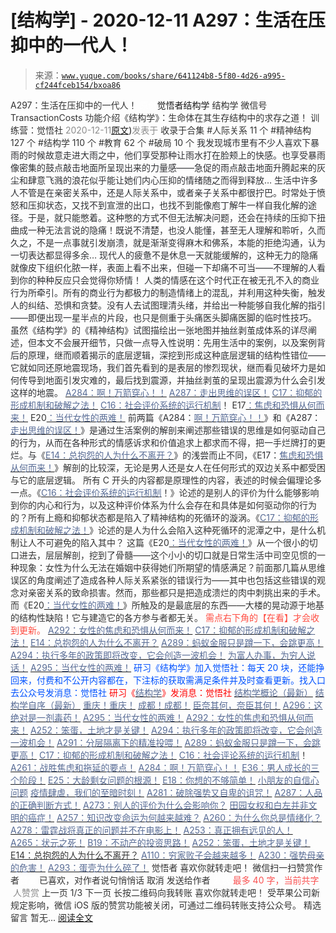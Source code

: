 # [结构学] - 2020-12-11 A297：生活在压抑中的一代人！

> 来源：[`www.yuque.com/books/share/641124b8-5f80-4d26-a995-cf244fceb154/bxoa86`](https://www.yuque.com/books/share/641124b8-5f80-4d26-a995-cf244fceb154/bxoa86)

<ne-p id="520f42f3293818f927861ebbd5b15da4_p_0" data-lake-id="520f42f3293818f927861ebbd5b15da4_p_0"><ne-text id="u627aebcc" style="color: rgb(51, 51, 51);">A297：生活在压抑中的一代人！</ne-text></ne-p> <ne-p id="9eebffc852c13595f123b7f82a1c701b" data-lake-id="9eebffc852c13595f123b7f82a1c701b"><ne-text id="u07d6bb85" ne-fontsize="12" style="color: rgb(255, 255, 255);">原创</ne-text><ne-text id="u92fe87d9" ne-fontsize="14">觉悟者</ne-text><ne-text id="u1f7f4929" ne-fontsize="14">结构学</ne-text></ne-p> <ne-p id="1a87d65cfc450acf93f432188f95b9ef" data-lake-id="1a87d65cfc450acf93f432188f95b9ef"><ne-text id="u519d7735" ne-fontsize="14" ne-bold="true" style="color: rgb(51, 51, 51);">结构学</ne-text></ne-p> <ne-p id="2d31d36cdeb42eb146e9e94cd23e1244" data-lake-id="2d31d36cdeb42eb146e9e94cd23e1244"><ne-text id="u9184a723" ne-fontsize="14" style="color: rgb(51, 51, 51);">微信号</ne-text><ne-text id="u83433e91" ne-fontsize="14" style="color: rgb(51, 51, 51);">TransactionCosts</ne-text></ne-p> <ne-p id="1c3f51835ebddcec12a72d8382084a6f" data-lake-id="1c3f51835ebddcec12a72d8382084a6f"><ne-text id="ub4d73970" ne-fontsize="14" style="color: rgb(51, 51, 51);">功能介绍</ne-text><ne-text id="udc45c523" ne-fontsize="14" style="color: rgb(51, 51, 51);">《结构学》：生命体在其生存结构中的求存之道！ 训练营：觉悟社</ne-text></ne-p> <ne-p id="e46f8acc133c197a0cf175ddaacf6f59" data-lake-id="e46f8acc133c197a0cf175ddaacf6f59"><ne-text id="u9e962487" style="color: rgb(140, 140, 140);">2020-12-11</ne-text>[<ne-text id="u656dfd73" ne-fontsize="14">原文</ne-text>](https://mp.weixin.qq.com/s?__biz=MzIzMDYwOTM0Mg==&mid=2247484874&idx=1&sn=6782638e1b5835654e4c6ffea1b589c1&chksm=e8b19d1bdfc6140d256cdc1a89b2b5a62b203b6163b74627f5334a296438a43ffaa765dd7533#rd))<ne-text id="uea4a2e76" ne-fontsize="14" style="color: rgb(140, 140, 140);">发表于</ne-text></ne-p> <ne-p id="c939ebdfe9b6950111f1dfa39627985d" data-lake-id="c939ebdfe9b6950111f1dfa39627985d"><ne-text id="ua912f38a" style="color: rgb(51, 51, 51);">收录于合集</ne-text></ne-p> <ne-p id="ec3466a41f4b2f6f42b50005079e5aac" data-lake-id="ec3466a41f4b2f6f42b50005079e5aac"><ne-text id="uf2982392" style="color: rgb(51, 51, 51);">#人际关系 11 个</ne-text></ne-p> <ne-p id="a1c5af8fc67557c91d815f62a551dd06" data-lake-id="a1c5af8fc67557c91d815f62a551dd06"><ne-text id="ue2cef876" style="color: rgb(51, 51, 51);">#精神结构 127 个</ne-text></ne-p> <ne-p id="e102b7cc434cf1c2b5379237ed01635e" data-lake-id="e102b7cc434cf1c2b5379237ed01635e"><ne-text id="uce3b5668" style="color: rgb(51, 51, 51);">#结构学 110 个</ne-text></ne-p> <ne-p id="a56d30ebd56210cf85313c545618cfca" data-lake-id="a56d30ebd56210cf85313c545618cfca"><ne-text id="u79ca949a" style="color: rgb(51, 51, 51);">#教育 62 个</ne-text></ne-p> <ne-p id="67b48c7588b9fb42cc5cc834b4b1d151" data-lake-id="67b48c7588b9fb42cc5cc834b4b1d151"><ne-text id="u2269b7cb" style="color: rgb(51, 51, 51);">#破局 10 个</ne-text></ne-p> <ne-p id="99d0f51e528e77e4017cf4e25ddc69f1" data-lake-id="99d0f51e528e77e4017cf4e25ddc69f1"><ne-text id="u7536cfc7" style="color: rgb(47, 48, 52);">我发现城市里有不少人喜欢下暴雨的时候故意走进大雨之中，他们享受那种让雨水打在脸颊上的快感。也享受暴雨像密集的鼓点敲击地面所呈现出来的力量感——急促的雨点敲击地面升腾起来的灰尘和肆意飞溅的浪花似乎能让她们内心压抑的情绪随之而得到释放…</ne-text></ne-p> <ne-p id="51366e35d8fcbc57f554cc6a4ddbc645" data-lake-id="51366e35d8fcbc57f554cc6a4ddbc645"><ne-text id="u39b59a30" style="color: rgb(47, 48, 52);">生活中许多人不管是在亲密关系中，还是人际关系中，或者亲子关系中都很拧巴。时常处于愤怒和压抑状态，又找不到宣泄的出口，也找不到能像庖丁解牛一样自我化解的途径。于是，就只能憋着。这种憋的方式不但无法解决问题，还会在持续的压抑下扭曲成一种无法言说的隐痛！既说不清楚，也没人能懂，甚至无人理解和聆听，久而久之，不是一点事就引发崩溃，就是渐渐变得麻木和佛系，本能的拒绝沟通，认为一切表达都显得多余…</ne-text></ne-p> <ne-p id="8cb810e04f7bdfd4c886d1b065514639" data-lake-id="8cb810e04f7bdfd4c886d1b065514639"><ne-text id="uaaf343f1" style="color: rgb(47, 48, 52);">现代人的疲惫不是休息一天就能缓解的，这种无力的隐痛就像皮下组织化脓一样，表面上看不出来，但碰一下却痛不可当——不理解的人看到你的种种反应只会觉得你矫情！</ne-text></ne-p> <ne-p id="dc20d154ac8172eda2adc6e3ede614dd" data-lake-id="dc20d154ac8172eda2adc6e3ede614dd"><ne-text id="ufbb88302" style="color: rgb(47, 48, 52);">人类的情感在这个时代正在被无孔不入的商业行为所牵引。所有的商业行为都极力的制造情绪上的混乱，并利用这种失衡，触发人的纠结、恐惧和贪婪。没有人去试图理清头绪，并给出一种能够自我化解的指引——即便出现一星半点的片段，也只是侧重于头痛医头脚痛医脚的临时性技巧。</ne-text></ne-p> <ne-p id="ab4e1ab1d2c68a42eb8647a3ac2c901e" data-lake-id="ab4e1ab1d2c68a42eb8647a3ac2c901e"><ne-text id="ud447738b" style="color: rgb(47, 48, 52);">虽然《结构学》的《精神结构》试图描绘出一张地图并抽丝剥茧成体系的详尽阐述，但本文不会展开细节，只做一点导入性说明：</ne-text><ne-text id="ud4b7eaf3" ne-bold="true" style="color: rgb(47, 48, 52);">先用生活中的案例，以及案例背后的原理，继而顺着揭示的底层逻辑，深挖到形成这种底层逻辑的结构性错位——它就如同还原地震现场，我们首先看到的是表层的惨烈现状，继而看见破坏力是如何传导到地面引发灾难的，最后找到震源，并抽丝剥茧的呈现出震源为什么会引发这样的地震。</ne-text></ne-p> <ne-p id="be3c24b1c18f554ac9ee2d77f533a7c6" data-lake-id="be3c24b1c18f554ac9ee2d77f533a7c6">[<ne-text id="u62dc064c" style="color: rgb(87, 107, 149);">A284：啊！万箭穿心！！</ne-text>](http://mp.weixin.qq.com/s?__biz=MzAxNDk1NjI2Mw==&mid=2247486135&idx=1&sn=e950149b9b9147e9199cfc6093605950&chksm=9b8a293facfda029419b911d4b4fa91c73bbaf695b206df2cf15124d843f4bf4b80673baa394&scene=21#wechat_redirect)</ne-p> <ne-p id="31b3670f9c9de2de4c07d28db14cd365" data-lake-id="31b3670f9c9de2de4c07d28db14cd365">[<ne-text id="uff503c1b" style="color: rgb(87, 107, 149);">A287：走出思维的误区！</ne-text>](http://mp.weixin.qq.com/s?__biz=MzAxNDk1NjI2Mw==&mid=2247486146&idx=1&sn=43c3cc0387fbab991133860c59aabdb0&chksm=9b8a294aacfda05c52561e366129fd6344dc4c97609a47d4210f9498f8535fec2425c2410b31&scene=21#wechat_redirect)</ne-p> <ne-p id="ee76ee20254a3c594ce4fd6e7459b380" data-lake-id="ee76ee20254a3c594ce4fd6e7459b380">[<ne-text id="u7136ea17" style="color: rgb(87, 107, 149);">C17：抑郁的形成机制和破解之法！</ne-text>](http://mp.weixin.qq.com/s?__biz=MzIzMDYwOTM0Mg==&mid=2247484812&idx=1&sn=d8b3a1dbaf5f2d08fe6d2e1664237ba4&chksm=e8b19d5ddfc6144b05efb4212b3542ab9f22b79a2ddab8e42ec911a07ea74190ce84f24e123f&scene=21#wechat_redirect)</ne-p> <ne-p id="4f55a09dd11b7656acd445dbfd362747" data-lake-id="4f55a09dd11b7656acd445dbfd362747">[<ne-text id="ua3dc5815" style="color: rgb(87, 107, 149);">C16：社会评价系统的运行机制</ne-text>](http://mp.weixin.qq.com/s?__biz=MzIzMDYwOTM0Mg==&mid=2247484806&idx=1&sn=a8cffa4c2bf1f4e41fa5d23104c99a09&chksm=e8b19d57dfc6144110a857925992915ac80af2c03fc1203319ef6877ae11ad0c4e7898132719&scene=21#wechat_redirect)<ne-text id="u419eaa29" style="color: rgb(51, 51, 51);">！</ne-text></ne-p> <ne-p id="016fdc902d78b715ab1597fa66ab901b" data-lake-id="016fdc902d78b715ab1597fa66ab901b"><ne-text id="uf985a636" style="color: rgb(51, 51, 51);">E17</ne-text>[<ne-text id="uc043190a" style="color: rgb(87, 107, 149);">：焦虑和恐惧从何而来！</ne-text>](http://mp.weixin.qq.com/s?__biz=MzIzMDYwOTM0Mg==&mid=2247484834&idx=1&sn=133b970c2ecae4d25d1c8a3444efc5a1&chksm=e8b19d73dfc61465bf0d5389f9a9efea963f1cf1eb332e4ed8a09d9adc8ebd3416e257edc1d8&scene=21#wechat_redirect)</ne-p> <ne-p id="beb490a2625c5bcd7e2b5332f474e630" data-lake-id="beb490a2625c5bcd7e2b5332f474e630"><ne-text id="ubc978fae" style="color: rgb(51, 51, 51);">E20</ne-text>[<ne-text id="ufe96ff91" style="color: rgb(87, 107, 149);">：当代女性的两难！</ne-text>](http://mp.weixin.qq.com/s?__biz=MzIzMDYwOTM0Mg==&mid=2247484854&idx=1&sn=6851afe306f7b89d23728018ea32b7f2&chksm=e8b19d67dfc61471955b15021ac11c5fff9f1607977e9df1bd2bbfabc2deb3dea5c98e369c55&scene=21#wechat_redirect)</ne-p> <ne-p id="31949485d5363a6c2c70f610dc521a20" data-lake-id="31949485d5363a6c2c70f610dc521a20"><ne-text id="u499cf62b" style="color: rgb(47, 48, 52);">前两篇《A284：</ne-text>[<ne-text id="u021aec53" style="color: rgb(87, 107, 149);">啊！万箭穿心！！</ne-text>](http://mp.weixin.qq.com/s?__biz=MzAxNDk1NjI2Mw==&mid=2247486135&idx=1&sn=e950149b9b9147e9199cfc6093605950&chksm=9b8a293facfda029419b911d4b4fa91c73bbaf695b206df2cf15124d843f4bf4b80673baa394&scene=21#wechat_redirect)<ne-text id="ufd04faf1" style="color: rgb(47, 48, 52);">》和《A287：</ne-text>[<ne-text id="u5e9c689c" style="color: rgb(87, 107, 149);">走出思维的误区！</ne-text>](http://mp.weixin.qq.com/s?__biz=MzAxNDk1NjI2Mw==&mid=2247486146&idx=1&sn=43c3cc0387fbab991133860c59aabdb0&chksm=9b8a294aacfda05c52561e366129fd6344dc4c97609a47d4210f9498f8535fec2425c2410b31&scene=21#wechat_redirect)<ne-text id="u05351c6b" style="color: rgb(47, 48, 52);">》是通过生活案例的解剖来阐述那些错误的思维是如何驱动自己的行为，从而在各种形式的情感诉求和价值追求上都求而不得，把一手烂牌打的更烂。与《</ne-text>[<ne-text id="u8263b3b4" style="color: rgb(87, 107, 149);">E14：总抱怨的人为什么不离开？</ne-text>](http://mp.weixin.qq.com/s?__biz=MzIzMDYwOTM0Mg==&mid=2247484341&idx=1&sn=c266eb0136273f0b1219e0fd659daafc&chksm=e8b19b64dfc61272f157e1e17a76b2e83c6fd62a1beb78d60ea73a65463109b428cd9dd6ce7a&scene=21#wechat_redirect)<ne-text id="ua86e390f" style="color: rgb(47, 48, 52);">》的浅尝而止不同，《E17：</ne-text>[<ne-text id="ub9947a03" style="color: rgb(87, 107, 149);">焦虑和恐惧从何而来！</ne-text>](http://mp.weixin.qq.com/s?__biz=MzIzMDYwOTM0Mg==&mid=2247484834&idx=1&sn=133b970c2ecae4d25d1c8a3444efc5a1&chksm=e8b19d73dfc61465bf0d5389f9a9efea963f1cf1eb332e4ed8a09d9adc8ebd3416e257edc1d8&scene=21#wechat_redirect)<ne-text id="ub49e22af" style="color: rgb(51, 51, 51);">》解剖的比较深，无论是男人还是女人在任何形式的双边关系中都受困与它的底层逻辑。</ne-text></ne-p> <ne-p id="99e005c6b9a9ca5e4775080201681d48" data-lake-id="99e005c6b9a9ca5e4775080201681d48"><ne-text id="u5bfff863" style="color: rgb(51, 51, 51);">所有 C 开头的内容都是原理性的内容，表述的时候会偏理论多一点。《</ne-text>[<ne-text id="u6e52be54" style="color: rgb(87, 107, 149);">C16：社会评价系统的运行机制</ne-text>](http://mp.weixin.qq.com/s?__biz=MzIzMDYwOTM0Mg==&mid=2247484806&idx=1&sn=a8cffa4c2bf1f4e41fa5d23104c99a09&chksm=e8b19d57dfc6144110a857925992915ac80af2c03fc1203319ef6877ae11ad0c4e7898132719&scene=21#wechat_redirect)<ne-text id="u036827ab" style="color: rgb(51, 51, 51);">！》论述的是别人的评价为什么能够影响到你的内心和行为，以及这种评价体系为什么会存在和具体是如何驱动你的行为的？所有上瘾和抑郁状态都是陷入了精神结构的死循环的漩涡。《</ne-text>[<ne-text id="u2ea3f684" style="color: rgb(87, 107, 149);">C17：抑郁的形成机制和破解之法！</ne-text>](http://mp.weixin.qq.com/s?__biz=MzIzMDYwOTM0Mg==&mid=2247484812&idx=1&sn=d8b3a1dbaf5f2d08fe6d2e1664237ba4&chksm=e8b19d5ddfc6144b05efb4212b3542ab9f22b79a2ddab8e42ec911a07ea74190ce84f24e123f&scene=21#wechat_redirect)<ne-text id="uf84db9d3" style="color: rgb(51, 51, 51);">》论述的是人为什么会陷入这种死循环的泥潭之中，是什么机制让人不可避免的陷入其中？</ne-text></ne-p> <ne-p id="6d4d4128c50bc0ad939da36d366f2716" data-lake-id="6d4d4128c50bc0ad939da36d366f2716"><ne-text id="u3956693c" style="color: rgb(51, 51, 51);">这篇《E20</ne-text>[<ne-text id="ua9922c25" style="color: rgb(87, 107, 149);">：当代女性的两难！</ne-text>](http://mp.weixin.qq.com/s?__biz=MzIzMDYwOTM0Mg==&mid=2247484854&idx=1&sn=6851afe306f7b89d23728018ea32b7f2&chksm=e8b19d67dfc61471955b15021ac11c5fff9f1607977e9df1bd2bbfabc2deb3dea5c98e369c55&scene=21#wechat_redirect)<ne-text id="u9222d9dc" style="color: rgb(51, 51, 51);">》从一个很小的切口进去，层层解剖，挖到了骨髓——这个小小的切口就是日常生活中司空见惯的一种现象：女性为什么无法在婚姻中获得她们所期望的情感满足？前面那几篇从思维误区的角度阐述了造成各种人际关系紧张的错误行为——其中也包括这些错误的观念对亲密关系的致命损害。然而，那些都只是把造成溃烂的肉中刺挑出来的手术。而</ne-text><ne-text id="ud79e0ebe" ne-bold="true" style="color: rgb(51, 51, 51);">《E20</ne-text>[<ne-text id="u43133ca4" ne-bold="true" style="color: rgb(87, 107, 149);">：当代女性的两难！</ne-text>](http://mp.weixin.qq.com/s?__biz=MzIzMDYwOTM0Mg==&mid=2247484854&idx=1&sn=6851afe306f7b89d23728018ea32b7f2&chksm=e8b19d67dfc61471955b15021ac11c5fff9f1607977e9df1bd2bbfabc2deb3dea5c98e369c55&scene=21#wechat_redirect)<ne-text id="ua723cdd6" ne-bold="true" style="color: rgb(51, 51, 51);">》所触及的是最底层的东西——大楼的晃动源于地基的结构性缺陷！它与建造它的各方参与者都无关。</ne-text></ne-p> <ne-p id="4fb366f3fbdcaad809d9f4a3cd2f0b07" data-lake-id="4fb366f3fbdcaad809d9f4a3cd2f0b07"><ne-text id="u88af0882" ne-fontsize="13" style="color: rgb(255, 76, 65);">需点右下角的【</ne-text><ne-text id="u268bde73" ne-fontsize="13" ne-bold="true" style="color: rgb(255, 76, 65);">在看</ne-text><ne-text id="u5b3cadc1" ne-fontsize="13" style="color: rgb(255, 76, 65);">】才会收到更新。</ne-text></ne-p> <ne-p id="09aeed0c6c53feef3b90bc31472dcd50" data-lake-id="09aeed0c6c53feef3b90bc31472dcd50">[<ne-text id="uf1194e9d" ne-fontsize="13" style="color: rgb(87, 107, 149);">A292：女性的焦虑和恐惧从何而来！</ne-text>](http://mp.weixin.qq.com/s?__biz=MzIzMDYwOTM0Mg==&mid=2247484834&idx=1&sn=133b970c2ecae4d25d1c8a3444efc5a1&chksm=e8b19d73dfc61465bf0d5389f9a9efea963f1cf1eb332e4ed8a09d9adc8ebd3416e257edc1d8&scene=21#wechat_redirect)</ne-p> <ne-p id="5ba178cbff63c1eab8d0ab80167ce0f7" data-lake-id="5ba178cbff63c1eab8d0ab80167ce0f7">[<ne-text id="ufb183523" ne-fontsize="13" style="color: rgb(87, 107, 149);">C17：抑郁的形成机制和破解之法！</ne-text>](http://mp.weixin.qq.com/s?__biz=MzIzMDYwOTM0Mg==&mid=2247484812&idx=1&sn=d8b3a1dbaf5f2d08fe6d2e1664237ba4&chksm=e8b19d5ddfc6144b05efb4212b3542ab9f22b79a2ddab8e42ec911a07ea74190ce84f24e123f&scene=21#wechat_redirect)</ne-p> <ne-p id="afaca17400ce36bc71c47f5ab92eb395" data-lake-id="afaca17400ce36bc71c47f5ab92eb395">[<ne-text id="ue41793f3" ne-fontsize="13" style="color: rgb(87, 107, 149);">E14：总抱怨的人为什么不离开？</ne-text>](http://mp.weixin.qq.com/s?__biz=MzIzMDYwOTM0Mg==&mid=2247484341&idx=1&sn=c266eb0136273f0b1219e0fd659daafc&chksm=e8b19b64dfc61272f157e1e17a76b2e83c6fd62a1beb78d60ea73a65463109b428cd9dd6ce7a&scene=21#wechat_redirect)</ne-p> <ne-p id="24efd9266e382f920fb872a4993cf78a" data-lake-id="24efd9266e382f920fb872a4993cf78a">[<ne-text id="ub6e3eb98" ne-fontsize="13" style="color: rgb(87, 107, 149);">A289：蚂蚁金服只是蹲一下，会跳更高！</ne-text>](http://mp.weixin.qq.com/s?__biz=MzIzMDYwOTM0Mg==&mid=2247484822&idx=1&sn=ea2d818adee1bf400b0af9ed69bcd297&chksm=e8b19d47dfc61451b7291d6369b3391b9b8b06e08f9f5eed482a15c58075880a0029c50aed9a&scene=21#wechat_redirect)</ne-p> <ne-p id="cdb15021d5bb88cefabb23b3687c58fd" data-lake-id="cdb15021d5bb88cefabb23b3687c58fd">[<ne-text id="ud258fe1f" ne-fontsize="13" style="color: rgb(87, 107, 149);">A294：执行多年的政策即将改变，它会创造一波机会！</ne-text>](http://mp.weixin.qq.com/s?__biz=MzIzMDYwOTM0Mg==&mid=2247484849&idx=1&sn=5485cd1d6c511e883e25b0c7dd9e2e3e&chksm=e8b19d60dfc614764ffc8405dccf5b8120b31988f3c1cee74e384c06f0e39c3c81bef8263c3d&scene=21#wechat_redirect)</ne-p> <ne-p id="b46e4f112d7807e9087a116b86118810" data-lake-id="b46e4f112d7807e9087a116b86118810">[<ne-text id="ue5b55969" ne-fontsize="13" style="color: rgb(87, 107, 149);">为富人办事，为穷人说话！</ne-text>](http://mp.weixin.qq.com/s?__biz=MzIzMDYwOTM0Mg==&mid=2247484462&idx=1&sn=195ebab17907fba73c69ae7a11bc40ad&chksm=e8b19cffdfc615e9b2f88327d492813afa3656859f4d67a6d831ac1cf684a54b760a8b8edcd6&scene=21#wechat_redirect)</ne-p> <ne-p id="7cad1261e83891401a0957fdd7c329e6" data-lake-id="7cad1261e83891401a0957fdd7c329e6">[<ne-text id="u7f364122" ne-fontsize="13" style="color: rgb(87, 107, 149);">A295：当代女性的两难！</ne-text>](http://mp.weixin.qq.com/s?__biz=MzIzMDYwOTM0Mg==&mid=2247484854&idx=1&sn=6851afe306f7b89d23728018ea32b7f2&chksm=e8b19d67dfc61471955b15021ac11c5fff9f1607977e9df1bd2bbfabc2deb3dea5c98e369c55&scene=21#wechat_redirect)</ne-p> <ne-p id="5b4daf9d8f3fb1cd76359d40ac82c8ad" data-lake-id="5b4daf9d8f3fb1cd76359d40ac82c8ad"><ne-text id="ud3c69273" ne-bold="true" style="color: rgb(0, 82, 255);">研习《结构学》加入觉悟社：每天 20 块，还能挣回来，付费和不公开内容都在，下注标的获取需满足条件并及时查看更新。</ne-text><ne-text id="uf588464a" style="color: rgb(0, 82, 255);">找入口去公众号发消息：觉悟社</ne-text></ne-p> <ne-p id="34408e278f77aa4c7b9ae3aa79654e49" data-lake-id="34408e278f77aa4c7b9ae3aa79654e49"><ne-text id="ueac18586" ne-fontsize="13" style="color: rgb(255, 0, 0);">研习《</ne-text>[<ne-text id="u80a306d3" style="color: rgb(87, 107, 149);">结构学</ne-text>](https://mp.weixin.qq.com/mp/appmsgalbum?action=getalbum&album_id=1318317199878225920&__biz=MzAxNDk1NjI2Mw==#wechat_redirect)<ne-text id="uc9d664b9" ne-fontsize="13" style="color: rgb(255, 0, 0);">》发消息</ne-text><ne-text id="ud4945acc" ne-fontsize="13" ne-bold="true" style="color: rgb(255, 0, 0);">：觉悟社</ne-text></ne-p>  <ne-p id="e4dbaf4858a428b8d6a8d378f0803e3e" data-lake-id="e4dbaf4858a428b8d6a8d378f0803e3e"><ne-card data-card-name="image" data-card-type="inline" id="sUzfm" ne-fontsize="13" data-event-boundary="card" style="color: rgb(53, 53, 53);"><ne-p id="97e3a566772d1da3a5ccd58900f7fb09" data-lake-id="97e3a566772d1da3a5ccd58900f7fb09">[<ne-text id="u6c098c0d" ne-fontsize="13" style="color: rgb(87, 107, 149);">结构学概论（最新）</ne-text>](http://mp.weixin.qq.com/s?__biz=MzAxNDk1NjI2Mw==&mid=2247485167&idx=1&sn=d5e962eff4a8e9770c83bc87d19d07f3&chksm=9b8a2567acfdac7154f7a62996dca874e5d186b44f3d120dcb633760318788c42d304e325313&scene=21#wechat_redirect)</ne-p> <ne-p id="0cd90bedbd3841e1484b12aef9139417" data-lake-id="0cd90bedbd3841e1484b12aef9139417">[<ne-text id="u4083adf4" ne-fontsize="13" style="color: rgb(87, 107, 149);">结构学自序（最新）</ne-text>](http://mp.weixin.qq.com/s?__biz=MzAxNDk1NjI2Mw==&mid=2247485327&idx=1&sn=5a8c9a6499c84e1c3129ca7cb41e0ac7&chksm=9b8a2407acfdad112471c12c6b86e4e914116dbb6d6588fa726a72e0aafa01d9c1b9fd24a738&scene=21#wechat_redirect)</ne-p> <ne-p id="79a1773477db1aba851fb0ad9d67968d" data-lake-id="79a1773477db1aba851fb0ad9d67968d">[<ne-text id="u05310022" ne-fontsize="13" style="color: rgb(87, 107, 149);">重庆！重庆！</ne-text>](http://mp.weixin.qq.com/s?__biz=MzAxNDk1NjI2Mw==&mid=2247485354&idx=1&sn=331128611c478feede60317e963239a5&chksm=9b8a2422acfdad3448a9bcc0f9745f4367028e8a9b0a307f7c01c2690c398560a4be5e43492c&scene=21#wechat_redirect)</ne-p> <ne-p id="f1fbb3102c6692eb0c6130302c1678e7" data-lake-id="f1fbb3102c6692eb0c6130302c1678e7">[<ne-text id="u47fb3d86" ne-fontsize="13" style="color: rgb(87, 107, 149);">成都！成都！</ne-text>](http://mp.weixin.qq.com/s?__biz=MzIzMDYwOTM0Mg==&mid=2247484576&idx=1&sn=432e1df31f0735f0c93636776e97a859&chksm=e8b19c71dfc615671c9204af66bb0ffdb622fb2545b0387734a662feaa8e8be57d3063f59c5a&scene=21#wechat_redirect)</ne-p> <ne-p id="4ddb7ac5e85fed1ef63238968529ce21" data-lake-id="4ddb7ac5e85fed1ef63238968529ce21">[<ne-text id="u09c9de31" ne-fontsize="13" style="color: rgb(87, 107, 149);">臣奈其何，奈臣其何！</ne-text>](http://mp.weixin.qq.com/s?__biz=MzIzMDYwOTM0Mg==&mid=2247483860&idx=1&sn=b5b01ae82ff764ce2806251e3f2a809f&chksm=e8b19905dfc61013607735eb7782299c9a4d7a39a8b15a7b46182ef20eda3ffe9f6ed6337e1f&scene=21#wechat_redirect)</ne-p> <ne-p id="d2abafd619dcf9407244945345348da7" data-lake-id="d2abafd619dcf9407244945345348da7">[<ne-text id="u82379e5f" ne-fontsize="13" style="color: rgb(87, 107, 149);">A296：这绝对是一剂毒药！</ne-text>](http://mp.weixin.qq.com/s?__biz=MzIzMDYwOTM0Mg==&mid=2247484868&idx=1&sn=87a5e50054d5c59d8a389f302cf165df&chksm=e8b19d15dfc61403dcfdc196e7fd5e361b5873452485cf97c9d0c3cc58fecaa2a977b9a52d1d&scene=21#wechat_redirect)</ne-p> <ne-p id="54203fd9c04e1132da49b24216584d5c" data-lake-id="54203fd9c04e1132da49b24216584d5c">[<ne-text id="u939b701f" ne-fontsize="13" style="color: rgb(87, 107, 149);">A295：当代女性的两难！</ne-text>](http://mp.weixin.qq.com/s?__biz=MzIzMDYwOTM0Mg==&mid=2247484854&idx=1&sn=6851afe306f7b89d23728018ea32b7f2&chksm=e8b19d67dfc61471955b15021ac11c5fff9f1607977e9df1bd2bbfabc2deb3dea5c98e369c55&scene=21#wechat_redirect)</ne-p> <ne-p id="d93ef1f13d30df33f2e7f39178c702e3" data-lake-id="d93ef1f13d30df33f2e7f39178c702e3">[<ne-text id="u664260d1" ne-fontsize="13" style="color: rgb(87, 107, 149);">A292：女性的焦虑和恐惧从何而来！</ne-text>](http://mp.weixin.qq.com/s?__biz=MzIzMDYwOTM0Mg==&mid=2247484834&idx=1&sn=133b970c2ecae4d25d1c8a3444efc5a1&chksm=e8b19d73dfc61465bf0d5389f9a9efea963f1cf1eb332e4ed8a09d9adc8ebd3416e257edc1d8&scene=21#wechat_redirect)</ne-p> <ne-p id="de546e173c781fc8ddf586e94d8a8597" data-lake-id="de546e173c781fc8ddf586e94d8a8597">[<ne-text id="uae839805" ne-fontsize="13" style="color: rgb(87, 107, 149);">A252：笨蛋，土地才是关键！</ne-text>](http://mp.weixin.qq.com/s?__biz=MzIzMDYwOTM0Mg==&mid=2247484626&idx=1&sn=4e43f2ef656aef28fba94ae72d295fb9&chksm=e8b19c03dfc615154ee4587f8facc3446de42f7189175385d3ee3d35c04264487aca3a9f6585&scene=21#wechat_redirect)</ne-p> <ne-p id="3d1011d0830314122b99989299edaa59" data-lake-id="3d1011d0830314122b99989299edaa59">[<ne-text id="u5b4d2543" ne-fontsize="13" style="color: rgb(87, 107, 149);">A294：执行多年的政策即将改变，它会创造一波机会！</ne-text>](http://mp.weixin.qq.com/s?__biz=MzIzMDYwOTM0Mg==&mid=2247484849&idx=1&sn=5485cd1d6c511e883e25b0c7dd9e2e3e&chksm=e8b19d60dfc614764ffc8405dccf5b8120b31988f3c1cee74e384c06f0e39c3c81bef8263c3d&scene=21#wechat_redirect)</ne-p> <ne-p id="0cc7befdab5dc216fe09373627693f7e" data-lake-id="0cc7befdab5dc216fe09373627693f7e">[<ne-text id="u9c146623" ne-fontsize="13" style="color: rgb(87, 107, 149);">A291：分层隔离下的精准投喂！</ne-text>](http://mp.weixin.qq.com/s?__biz=MzIzMDYwOTM0Mg==&mid=2247484828&idx=1&sn=e04894d9a01e37c8edb5562d2b0eaa19&chksm=e8b19d4ddfc6145b5803859c628b8b7c24083c66fff9e3a943e82d3e3b7b40a8bad9bed858f8&scene=21#wechat_redirect)</ne-p> <ne-p id="1549c16055e8a0299e613d14d55ce815" data-lake-id="1549c16055e8a0299e613d14d55ce815">[<ne-text id="ufdcaf826" ne-fontsize="13" style="color: rgb(87, 107, 149);">A289：蚂蚁金服只是蹲一下，会跳更高！</ne-text>](http://mp.weixin.qq.com/s?__biz=MzIzMDYwOTM0Mg==&mid=2247484822&idx=1&sn=ea2d818adee1bf400b0af9ed69bcd297&chksm=e8b19d47dfc61451b7291d6369b3391b9b8b06e08f9f5eed482a15c58075880a0029c50aed9a&scene=21#wechat_redirect)</ne-p> <ne-p id="d37cae5fdc25c3e70e32e753ee7dc192" data-lake-id="d37cae5fdc25c3e70e32e753ee7dc192">[<ne-text id="uc92913d6" ne-fontsize="13" style="color: rgb(87, 107, 149);">C17：抑郁的形成机制和破解之法！</ne-text>](http://mp.weixin.qq.com/s?__biz=MzIzMDYwOTM0Mg==&mid=2247484812&idx=1&sn=d8b3a1dbaf5f2d08fe6d2e1664237ba4&chksm=e8b19d5ddfc6144b05efb4212b3542ab9f22b79a2ddab8e42ec911a07ea74190ce84f24e123f&scene=21#wechat_redirect)</ne-p> <ne-p id="0fbdeccd6df3fb38308c611cfdbe1ae5" data-lake-id="0fbdeccd6df3fb38308c611cfdbe1ae5">[<ne-text id="ubbfa9377" ne-fontsize="13" style="color: rgb(87, 107, 149);">C16：社会评论系统的运行机制</ne-text>](http://mp.weixin.qq.com/s?__biz=MzIzMDYwOTM0Mg==&mid=2247484806&idx=1&sn=a8cffa4c2bf1f4e41fa5d23104c99a09&chksm=e8b19d57dfc6144110a857925992915ac80af2c03fc1203319ef6877ae11ad0c4e7898132719&scene=21#wechat_redirect)<ne-text id="u3616b55c" ne-fontsize="13" style="color: rgb(53, 53, 53);">！</ne-text></ne-p> <ne-p id="2547686cafb3129246fcaf41d01c8949" data-lake-id="2547686cafb3129246fcaf41d01c8949">[<ne-text id="u7afe7ece" ne-fontsize="13" style="color: rgb(87, 107, 149);">A261：战胜焦虑和拖延的要点！</ne-text>](http://mp.weixin.qq.com/s?__biz=MzIzMDYwOTM0Mg==&mid=2247484776&idx=1&sn=625b7f522bf54b53158b7de35f754e0b&chksm=e8b19db9dfc614afebf419ad8a77e144dfc66cf90696f47e3b4398440a3229b07b95cca43e1e&scene=21#wechat_redirect)</ne-p> <ne-p id="0be3f892df2bd9e5d3580521ad335c10" data-lake-id="0be3f892df2bd9e5d3580521ad335c10">[<ne-text id="ue0f2910b" ne-fontsize="13" style="color: rgb(87, 107, 149);">A284：啊！万箭穿心！！</ne-text>](http://mp.weixin.qq.com/s?__biz=MzAxNDk1NjI2Mw==&mid=2247486135&idx=1&sn=e950149b9b9147e9199cfc6093605950&chksm=9b8a293facfda029419b911d4b4fa91c73bbaf695b206df2cf15124d843f4bf4b80673baa394&scene=21#wechat_redirect)</ne-p> <ne-p id="6bc26b1d69f301013b63e86be38ab95c" data-lake-id="6bc26b1d69f301013b63e86be38ab95c">[<ne-text id="ua79f0978" ne-fontsize="13" style="color: rgb(87, 107, 149);">E36：男人成长的三个阶段！</ne-text>](http://mp.weixin.qq.com/s?__biz=MzIzMDYwOTM0Mg==&mid=2247484322&idx=1&sn=c300d9466951d36645128c5167ca5934&chksm=e8b19b73dfc61265dde1bb437a9945db0c1d9c7fe1cbffe1feec995c9dde8a6eb99272dc86a9&scene=21#wechat_redirect)</ne-p> <ne-p id="4121dd6e254286d887e97cb7190c8f71" data-lake-id="4121dd6e254286d887e97cb7190c8f71">[<ne-text id="u4f392e37" ne-fontsize="13" style="color: rgb(87, 107, 149);">E25：大龄剩女问题的根源！</ne-text>](http://mp.weixin.qq.com/s?__biz=MzIzMDYwOTM0Mg==&mid=2247484587&idx=1&sn=3335cb9dd973ae9f9c9279a0388bbe33&chksm=e8b19c7adfc6156c752a5edad793fc1d8db424d6b609ce62f26f78537b3b41e83ea47aca2929&scene=21#wechat_redirect)</ne-p> <ne-p id="5de03c4b39309fbaee9d17686c5baa39" data-lake-id="5de03c4b39309fbaee9d17686c5baa39">[<ne-text id="u6f321781" ne-fontsize="13" style="color: rgb(87, 107, 149);">E18：你想的不够简单！</ne-text>](http://mp.weixin.qq.com/s?__biz=MzIzMDYwOTM0Mg==&mid=2247484775&idx=1&sn=2a8e810e281cd7fe5a4db49002b193d2&chksm=e8b19db6dfc614a0e3360f0d54949c40138c27b184c114a44feaa394bd4400073dbbedf6a049&scene=21#wechat_redirect)</ne-p> <ne-p id="8be67deb19ee112222029323648ce390" data-lake-id="8be67deb19ee112222029323648ce390">[<ne-text id="uf03c14cc" ne-fontsize="13" style="color: rgb(87, 107, 149);">小朋友的自信心问题</ne-text>](http://mp.weixin.qq.com/s?__biz=MzIzMDYwOTM0Mg==&mid=2247484760&idx=1&sn=0760857178061e8c1e562b3818c89626&chksm=e8b19d89dfc6149f80760c0ee1f26375a0cf020f4efb7c489b15add1bf7dc4445ad07bb94aeb&scene=21#wechat_redirect)</ne-p> <ne-p id="1853c3521f84434fa62b2fa2bb10d0fb" data-lake-id="1853c3521f84434fa62b2fa2bb10d0fb">[<ne-text id="u832b2be9" ne-fontsize="13" style="color: rgb(87, 107, 149);">疫情肆虐，我们的至暗时刻！</ne-text>](http://mp.weixin.qq.com/s?__biz=MzIzMDYwOTM0Mg==&mid=2247484800&idx=1&sn=bab35485216aee73bd2c5ec41d4adcd2&chksm=e8b19d51dfc614478c94668e982aac82a4b793a7d5be304ff08f55b030b604ee90ecfff17041&scene=21#wechat_redirect)</ne-p> <ne-p id="13dc980c3b4cf9cf9f1ded7e9772bb22" data-lake-id="13dc980c3b4cf9cf9f1ded7e9772bb22">[<ne-text id="u70ed7912" ne-fontsize="13" style="color: rgb(87, 107, 149);">A281：破除强势又自卑的诅咒！</ne-text>](http://mp.weixin.qq.com/s?__biz=MzIzMDYwOTM0Mg==&mid=2247484790&idx=1&sn=2965a7c1ae0245ed1761492f00e98e19&chksm=e8b19da7dfc614b1c0ccc9220fcab2d44ce6b699df2cd3e2211835a7deaad778b4e291e56e96&scene=21#wechat_redirect)</ne-p> <ne-p id="120f231a98f78428eaa1f99887742a85" data-lake-id="120f231a98f78428eaa1f99887742a85">[<ne-text id="uec95df14" ne-fontsize="13" style="color: rgb(87, 107, 149);">A287：人品的正确判断方式！</ne-text>](http://mp.weixin.qq.com/s?__biz=MzAxNDk1NjI2Mw==&mid=2247486146&idx=1&sn=43c3cc0387fbab991133860c59aabdb0&chksm=9b8a294aacfda05c52561e366129fd6344dc4c97609a47d4210f9498f8535fec2425c2410b31&scene=21#wechat_redirect)</ne-p> <ne-p id="dca54453a7882765fb39d2ba43976aca" data-lake-id="dca54453a7882765fb39d2ba43976aca">[<ne-text id="u2445feab" ne-fontsize="13" style="color: rgb(87, 107, 149);">A273：别人的评价为什么会影响你？</ne-text>](http://mp.weixin.qq.com/s?__biz=MzIzMDYwOTM0Mg==&mid=2247484754&idx=1&sn=87cf58d44e4f35d017940c4224081c9b&chksm=e8b19d83dfc61495ba14319bbdc24f24d92ff79e09c4fb0f80da847ab5f95110b7b5b6f782cd&scene=21#wechat_redirect)</ne-p> <ne-p id="9db98b51eb6410b7e7a9b0e315b49a0a" data-lake-id="9db98b51eb6410b7e7a9b0e315b49a0a">[<ne-text id="ub0736b6d" ne-fontsize="13" style="color: rgb(87, 107, 149);">田园女权和白左并非文明的癌症！</ne-text>](http://mp.weixin.qq.com/s?__biz=MzIzMDYwOTM0Mg==&mid=2247484784&idx=1&sn=e4938e5a62c772db2d5237806ef8cbb0&chksm=e8b19da1dfc614b749e123f935b8ac07abe960336c6bd01d4a2dbe920f091bec23d6460337c9&scene=21#wechat_redirect)</ne-p> <ne-p id="65f8dfcd8492a007184fcc4af0a9d502" data-lake-id="65f8dfcd8492a007184fcc4af0a9d502">[<ne-text id="u140eb646" ne-fontsize="13" style="color: rgb(87, 107, 149);">A257：知识改变命运为何越来越难？</ne-text>](http://mp.weixin.qq.com/s?__biz=MzIzMDYwOTM0Mg==&mid=2247484679&idx=1&sn=79e14744bd5a31e6bcf27f476840e508&chksm=e8b19dd6dfc614c075a2df9d84c04aedc112c1bf3487ef4cad21d8b84feddbd78b2d5d566728&scene=21#wechat_redirect)</ne-p> <ne-p id="5c3e252dc30d46078e1963e451875d6f" data-lake-id="5c3e252dc30d46078e1963e451875d6f">[<ne-text id="uf736c5b7" ne-fontsize="13" style="color: rgb(87, 107, 149);">A260：为什么你总是情绪化？</ne-text>](http://mp.weixin.qq.com/s?__biz=MzAxNDk1NjI2Mw==&mid=2247485923&idx=1&sn=6e1e4a5b0b44a3ac652fe5b32b56ac07&chksm=9b8a2a6bacfda37d56d0717875b11867d9f7426fb815a36f43aebb438d135b81c8d69c3ab006&scene=21#wechat_redirect)</ne-p> <ne-p id="cc589753b02a26ecf788555b50418418" data-lake-id="cc589753b02a26ecf788555b50418418">[<ne-text id="u898c2470" ne-fontsize="13" style="color: rgb(87, 107, 149);">A278：雷霆战将真正的问题并不在电影上！</ne-text>](http://mp.weixin.qq.com/s?__biz=MzAxNDk1NjI2Mw==&mid=2247486075&idx=1&sn=72c7c8e5dd965057550c9e0734dc7be5&chksm=9b8a29f3acfda0e50d2ff1238ced7b8b2503afd2bba16aa57d91ccda3e795312bd4f6003ed77&scene=21#wechat_redirect)</ne-p> <ne-p id="2ea71c23cfe541e56d28c3370dd15213" data-lake-id="2ea71c23cfe541e56d28c3370dd15213">[<ne-text id="u278538ad" ne-fontsize="13" style="color: rgb(87, 107, 149);">A253：真正拥有远见的人！</ne-text>](http://mp.weixin.qq.com/s?__biz=MzIzMDYwOTM0Mg==&mid=2247484654&idx=1&sn=5826086165322478b2f0fbdbfe4f321e&chksm=e8b19c3fdfc61529bf931903efc689bc8b756a292fddf971cdda369691ad320d85e6e2d53b5b&scene=21#wechat_redirect)</ne-p> <ne-p id="16eda2b36033947c7c20f58604683295" data-lake-id="16eda2b36033947c7c20f58604683295">[<ne-text id="u8c5a291e" ne-fontsize="13" style="color: rgb(87, 107, 149);">A265：状元之死！</ne-text>](http://mp.weixin.qq.com/s?__biz=MzAxNDk1NjI2Mw==&mid=2247485989&idx=1&sn=e68f095a30726390b5c2d9eceeca7ab3&chksm=9b8a29adacfda0bbcb9a223e21127e23a2ce9aa8b1d060735a724e7e2cbe96e3bafd5b425a9a&scene=21#wechat_redirect)</ne-p> <ne-p id="f8b162c48d9a8cacd11ebcb7340fb3b1" data-lake-id="f8b162c48d9a8cacd11ebcb7340fb3b1">[<ne-text id="u09d2abab" ne-fontsize="13" style="color: rgb(87, 107, 149);">B19：不动产的投资思路！</ne-text>](http://mp.weixin.qq.com/s?__biz=MzIzMDYwOTM0Mg==&mid=2247484069&idx=1&sn=a13a6e590a21b27fd1356718b3a2dcd3&chksm=e8b19a74dfc613622b23c7233732cbb1d499c75f9b7ac3047cdeaee3a34eeae7d3b4871429f1&scene=21#wechat_redirect)</ne-p> <ne-p id="5781b0590dc528a5c3a8785e565f4755" data-lake-id="5781b0590dc528a5c3a8785e565f4755">[<ne-text id="u19e04a1f" ne-fontsize="13" style="color: rgb(87, 107, 149);">A252：笨蛋，土地才是关键！</ne-text>](http://mp.weixin.qq.com/s?__biz=MzIzMDYwOTM0Mg==&mid=2247484626&idx=1&sn=4e43f2ef656aef28fba94ae72d295fb9&chksm=e8b19c03dfc615154ee4587f8facc3446de42f7189175385d3ee3d35c04264487aca3a9f6585&scene=21#wechat_redirect)</ne-p> <ne-p id="ad099309f083903809495ca88807f130" data-lake-id="ad099309f083903809495ca88807f130">[<ne-text id="u16354bf0" ne-fontsize="13" style="color: rgb(53, 53, 53);">E14：总抱怨的人为什么不离开？</ne-text>](http://mp.weixin.qq.com/s?__biz=MzIzMDYwOTM0Mg==&mid=2247484341&idx=1&sn=c266eb0136273f0b1219e0fd659daafc&chksm=e8b19b64dfc61272f157e1e17a76b2e83c6fd62a1beb78d60ea73a65463109b428cd9dd6ce7a&scene=21#wechat_redirect)</ne-p> <ne-p id="2b076de4f4d09a56b9af01dfeb7f3141" data-lake-id="2b076de4f4d09a56b9af01dfeb7f3141">[<ne-text id="u06cc3705" ne-fontsize="13" style="color: rgb(87, 107, 149);">A110：穷家败子会越来越多！</ne-text>](http://mp.weixin.qq.com/s?__biz=MzAxNDk1NjI2Mw==&mid=2247484897&idx=1&sn=84e1c8a85eb385c04f400095d47d55eb&chksm=9b8a2669acfdaf7f7a431a12c057023ae123aaa855b0f9d48a98c21eae27788632beb60765c9&scene=21#wechat_redirect)</ne-p> <ne-p id="ef0b6698feec165ecc14390a6b3159a2" data-lake-id="ef0b6698feec165ecc14390a6b3159a2">[<ne-text id="udaa74496" ne-fontsize="13" style="color: rgb(87, 107, 149);">A230：强势母亲的危害！</ne-text>](http://mp.weixin.qq.com/s?__biz=MzAxNDk1NjI2Mw==&mid=2247485580&idx=1&sn=2cc3edbadc35fe694b34e553e609e93f&chksm=9b8a2b04acfda21277dcce494459ecb73b606a954a7e020e03498408591b33bead008575f0f7&scene=21#wechat_redirect)</ne-p> <ne-p id="455f3a2ee7b79e161e28879aa886ae78" data-lake-id="455f3a2ee7b79e161e28879aa886ae78">[<ne-text id="ubba098c5" ne-fontsize="13" style="color: rgb(87, 107, 149);">A293：蛋壳为什么碎了！</ne-text>](http://mp.weixin.qq.com/s?__biz=MzIzMDYwOTM0Mg==&mid=2247484838&idx=1&sn=66f3edb75bec77fa8f53c75d448c7911&chksm=e8b19d77dfc6146180af0ad06cbaf27f9596ef3a0f19dfab336fd689031ead8cd67eb3e774b0&scene=21#wechat_redirect)</ne-p> <ne-p id="0f1990bbb61adb79c21fe9da36ec8f86" data-lake-id="0f1990bbb61adb79c21fe9da36ec8f86"><ne-text id="uf2b772d1" style="color: rgb(51, 51, 51);">觉悟者</ne-text></ne-p> <ne-p id="0c11ac6af68b27f73b7de487a31c6593" data-lake-id="0c11ac6af68b27f73b7de487a31c6593"><ne-text id="u8a2c7302" style="color: rgb(51, 51, 51);">喜欢你就转走吧！</ne-text></ne-p> <ne-p id="54805f5a995dd52f56dbff7430830b45" data-lake-id="54805f5a995dd52f56dbff7430830b45"><ne-text id="u2d2394b6" ne-bold="true" style="color: rgb(51, 51, 51);">微信扫一扫赞赏作者</ne-text><ne-text id="u398cc35a" ne-bold="true" style="color: rgb(255, 255, 255);">赞赏</ne-text></ne-p> <ne-p id="50a43f49cae6622c0a59f26726c299ae" data-lake-id="50a43f49cae6622c0a59f26726c299ae"><ne-text id="uaf1b6d3e" style="color: rgb(51, 51, 51);">已喜欢，</ne-text><ne-text id="u1242fa82">对作者说句悄悄话</ne-text></ne-p> <ne-p id="df7e935751f79d6cf60f484dcd0057f7" data-lake-id="df7e935751f79d6cf60f484dcd0057f7"><ne-text id="ub75d3647" style="color: rgb(51, 51, 51);">取消</ne-text></ne-p> <ne-p id="6e7cd54823d3f3910a80054638eae7c4" data-lake-id="6e7cd54823d3f3910a80054638eae7c4"><ne-text id="u540039a4" ne-fontsize="14" ne-bold="true" style="color: rgb(51, 51, 51);">发送给作者</ne-text></ne-p> <ne-p id="8914186d016dc7bb43019c29e7afaca9" data-lake-id="8914186d016dc7bb43019c29e7afaca9"><ne-text id="ucfc8fca2" ne-bold="true" style="color: rgb(255, 255, 255);">发送</ne-text></ne-p> <ne-p id="c284d6211c3ce2145f8edc11e77ef425" data-lake-id="c284d6211c3ce2145f8edc11e77ef425"><ne-text id="u40ec7ecc" ne-fontsize="13" style="color: rgb(250, 81, 81);">最多 40 字，当前共字</ne-text></ne-p> <ne-p id="d0a55414a470288bba58f99edc6ea7d9" data-lake-id="d0a55414a470288bba58f99edc6ea7d9"><ne-text id="u177731fc" style="color: rgb(136, 136, 136);"> 人赞赏</ne-text></ne-p> <ne-p id="5afa2b4bae8a8fac0075ea88ac73b954" data-lake-id="5afa2b4bae8a8fac0075ea88ac73b954"><ne-text id="u22967e0b" style="color: rgb(51, 51, 51);">上一页</ne-text> <ne-text id="u89f03c64">1</ne-text><ne-text id="u4b08bd8f" style="color: rgb(51, 51, 51);">/3 下一页</ne-text></ne-p> <ne-p id="3cb4503bf4ccd5a1ea9fa2840fbd1d2d" data-lake-id="3cb4503bf4ccd5a1ea9fa2840fbd1d2d"><ne-text id="ue837513a" style="color: rgb(51, 51, 51);">长按二维码向我转账</ne-text></ne-p> <ne-p id="922d4b926bf46422c9b536e0263bb9e1" data-lake-id="922d4b926bf46422c9b536e0263bb9e1"><ne-text id="ua80348e3" style="color: rgb(51, 51, 51);">喜欢你就转走吧！</ne-text></ne-p> <ne-p id="6ae0ebbc8605ed91ab2e1a68c9df5211" data-lake-id="6ae0ebbc8605ed91ab2e1a68c9df5211"><ne-text id="u1ac5a613" style="color: rgb(51, 51, 51);">受苹果公司新规定影响，微信 iOS 版的赞赏功能被关闭，可通过二维码转账支持公众号。</ne-text></ne-p> <ne-h3 id="gPI3C" data-lake-id="gPI3C"><ne-heading-ext><ne-heading-anchor></ne-heading-anchor><ne-heading-fold></ne-heading-fold></ne-heading-ext><ne-heading-content><ne-text id="u224483e3" ne-fontsize="16" style="color: rgb(51, 51, 51);">精选留言</ne-text></ne-heading-content></ne-h3> <ne-p id="07f52d2f654899f2a637f15fcef30968" data-lake-id="07f52d2f654899f2a637f15fcef30968"><ne-text id="uc7a41357" style="color: rgb(51, 51, 51);">暂无...</ne-text></ne-p> <ne-p id="cca6314422e446e25c6d65610fec78fb" data-lake-id="cca6314422e446e25c6d65610fec78fb">[<ne-text id="u5cb96634">阅读全文</ne-text>](https://t.zsxq.com/FUNJ2B2)</ne-p></ne-card></ne-p>